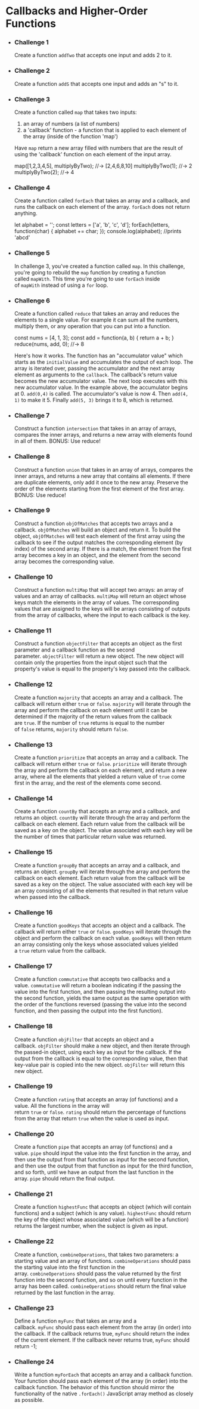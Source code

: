 # Callbacks and Higher-Order Functions

- ### Challenge 1

  Create a function `addTwo` that accepts one input and adds 2 to it.

- ### Challenge 2

  Create a function `addS` that accepts one input and adds an "s" to it.

- ### Challenge 3

  Create a function called `map` that takes two inputs:

  1. an array of numbers (a list of numbers)
  2. a 'callback' function - a function that is applied to each element of the array (inside of the function 'map')

  Have `map` return a new array filled with numbers that are the result of using the 'callback' function on each element of the input array.

  map([1,2,3,4,5], multiplyByTwo); //-> [2,4,6,8,10]
  multiplyByTwo(1); //-> 2
  multiplyByTwo(2); //-> 4

- ### Challenge 4

  Create a function called `forEach` that takes an array and a callback, and runs the callback on each element of the array. `forEach` does not return anything.

  let alphabet = '';
  const letters = ['a', 'b', 'c', 'd'];
  forEach(letters, function(char) {
  alphabet += char;
  });
  console.log(alphabet); //prints 'abcd'

- ### Challenge 5

  In challenge 3, you've created a function called `map`. In this challenge, you're going to rebuild the `map` function by creating a function called `mapWith`. This time you're going to use `forEach` inside of `mapWith` instead of using a `for` loop.

- ### Challenge 6

  Create a function called `reduce` that takes an array and reduces the elements to a single value. For example it can sum all the numbers, multiply them, or any operation that you can put into a function.

  const nums = [4, 1, 3];
  const add = function(a, b) { return a + b; }
  reduce(nums, add, 0); //-> 8

  Here's how it works. The function has an "accumulator value" which starts as the `initialValue` and accumulates the output of each loop. The array is iterated over, passing the accumulator and the next array element as arguments to the `callback`. The callback's return value becomes the new accumulator value. The next loop executes with this new accumulator value. In the example above, the accumulator begins at 0. `add(0,4)` is called. The accumulator's value is now 4. Then `add(4, 1)` to make it 5. Finally `add(5, 3)` brings it to 8, which is returned.

- ### Challenge 7

  Construct a function `intersection` that takes in an array of arrays, compares the inner arrays, and returns a new array with elements found in all of them. BONUS: Use reduce!

- ### Challenge 8

  Construct a function `union` that takes in an array of arrays, compares the inner arrays, and returns a new array that contains all elements. If there are duplicate elements, only add it once to the new array. Preserve the order of the elements starting from the first element of the first array. BONUS: Use reduce!

- ### Challenge 9

  Construct a function `objOfMatches` that accepts two arrays and a callback. `objOfMatches` will build an object and return it. To build the object, `objOfMatches` will test each element of the first array using the callback to see if the output matches the corresponding element (by index) of the second array. If there is a match, the element from the first array becomes a key in an object, and the element from the second array becomes the corresponding value.

- ### Challenge 10

  Construct a function `multiMap` that will accept two arrays: an array of values and an array of callbacks. `multiMap` will return an object whose keys match the elements in the array of values. The corresponding values that are assigned to the keys will be arrays consisting of outputs from the array of callbacks, where the input to each callback is the key.

- ### Challenge 11

  Construct a function `objectFilter` that accepts an object as the first parameter and a callback function as the second parameter. `objectFilter` will return a new object. The new object will contain only the properties from the input object such that the property's value is equal to the property's key passed into the callback.

- ### Challenge 12

  Create a function `majority` that accepts an array and a callback. The callback will return either `true` or `false`. `majority` will iterate through the array and perform the callback on each element until it can be determined if the majority of the return values from the callback are `true`. If the number of `true` returns is equal to the number of `false` returns, `majority` should return `false`.

- ### Challenge 13

  Create a function `prioritize` that accepts an array and a callback. The callback will return either `true` or `false`. `prioritize` will iterate through the array and perform the callback on each element, and return a new array, where all the elements that yielded a return value of `true` come first in the array, and the rest of the elements come second.

- ### Challenge 14

  Create a function `countBy` that accepts an array and a callback, and returns an object. `countBy` will iterate through the array and perform the callback on each element. Each return value from the callback will be saved as a key on the object. The value associated with each key will be the number of times that particular return value was returned.

- ### Challenge 15

  Create a function `groupBy` that accepts an array and a callback, and returns an object. `groupBy` will iterate through the array and perform the callback on each element. Each return value from the callback will be saved as a key on the object. The value associated with each key will be an array consisting of all the elements that resulted in that return value when passed into the callback.

- ### Challenge 16

  Create a function `goodKeys` that accepts an object and a callback. The callback will return either `true` or `false`. `goodKeys` will iterate through the object and perform the callback on each value. `goodKeys` will then return an array consisting only the keys whose associated values yielded a `true` return value from the callback.

- ### Challenge 17

  Create a function `commutative` that accepts two callbacks and a value. `commutative` will return a boolean indicating if the passing the value into the first function, and then passing the resulting output into the second function, yields the same output as the same operation with the order of the functions reversed (passing the value into the second function, and then passing the output into the first function).

- ### Challenge 18

  Create a function `objFilter` that accepts an object and a callback. `objFilter` should make a new object, and then iterate through the passed-in object, using each key as input for the callback. If the output from the callback is equal to the corresponding value, then that key-value pair is copied into the new object. `objFilter` will return this new object.

- ### Challenge 19

  Create a function `rating` that accepts an array (of functions) and a value. All the functions in the array will return `true` or `false`. `rating` should return the percentage of functions from the array that return `true` when the value is used as input.

- ### Challenge 20

  Create a function `pipe` that accepts an array (of functions) and a value. `pipe` should input the value into the first function in the array, and then use the output from that function as input for the second function, and then use the output from that function as input for the third function, and so forth, until we have an output from the last function in the array. `pipe` should return the final output.

- ### Challenge 21

  Create a function `highestFunc` that accepts an object (which will contain functions) and a subject (which is any value). `highestFunc` should return the key of the object whose associated value (which will be a function) returns the largest number, when the subject is given as input.

- ### Challenge 22

  Create a function, `combineOperations`, that takes two parameters: a starting value and an array of functions. `combineOperations` should pass the starting value into the first function in the array. `combineOperations` should pass the value returned by the first function into the second function, and so on until every function in the array has been called. `combineOperations` should return the final value returned by the last function in the array.

- ### Challenge 23

  Define a function `myFunc` that takes an array and a callback. `myFunc` should pass each element from the array (in order) into the callback. If the callback returns true, `myFunc` should return the index of the current element. If the callback never returns true, `myFunc` should return -1;

- ### Challenge 24

  Write a function `myForEach` that accepts an array and a callback function. Your function should pass each element of the array (in order) into the callback function. The behavior of this function should mirror the functionality of the native `.forEach()` JavaScript array method as closely as possible.
